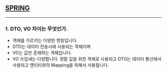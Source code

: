 ## [SPRING]()

---

### 1. DTO, VO 차이는 무엇인가.

- 객체를 가르키는 다양한 명칭입니다.
- DTO는 데이터 전송시에 사용되는 객체이며
- VO는 값만 존재하는 객체입니다.
- VO 쓰임새는 다양합니다. 정말 값을 위한 객체로 사용되고 DTO는 데이터 통신에서 사용되고 엔티티와의 Mapping을 위해서 사용됩니다.
